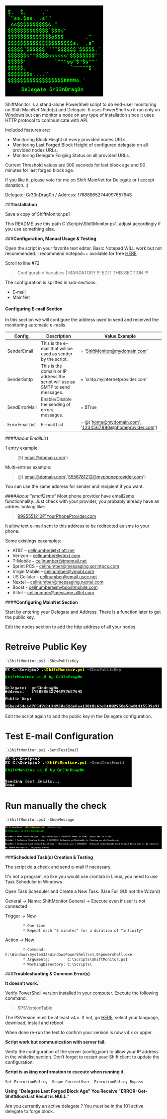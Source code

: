  ![##Images_README_Header##](./PNG/Header.png)

ShiftMonitor is a stand-alone PowerShell script to do end-user monitoring on Shift MainNet Node(s) and Delegate. It uses PowerShell so it run only on Windows but can monitor a node on any type of installation since it uses HTTP protocol to communicate with API.

Included features are:

 - Monitoring Block Height of every provided nodes URLs.
 - Monitoring Last Forged Block Height of configured delegate on all provided nodes URLs.
 - Monitoring Delegate Forging Status on all provided URLs.

Current Threshold values are 300 seconds for last block age and 90 minutes for last forged block age.

If you like it, please vote for me on Shift MainNet for Delegate or I accept donation. :)

Delegate: Gr33nDrag0n / Address: 17688865274499765764S

###**Installation**

Save a copy of ShiftMonitor.ps1

This README use this path C:\Scripts\ShiftMonitor.ps1, adjust accordingly if you use something else.

###**Configuration, Manual Usage & Testing**

Open the script in your favorite text editor. Basic Notepad WILL work but not recommended. I recommend notepad++ available for free [HERE](https://notepad-plus-plus.org/).

Scroll to line #72

> Configurable Variables | MANDATORY !!! EDIT THIS SECTION !!!


The configuration is splitted in sub-sections:

 - E-mail
 - MainNet

#### **Configuring E-mail Section**

In this section we will configure the address used to send and received the monitoring automatic e-mails.

Config.          | Description                                                                    | Value Example
------------     | -------------                                                                  | -------------
SenderEmail      | This is the e-mail that will be used as sender by the script.                  | = 'ShiftMonitor@mydomain.com'
SenderSmtp       | This is the domain or IP address the script will use as SMTP to send messages. | = 'smtp.myinternetprovider.com'
SendErrorMail    | Enable/Disable the sending of errors messages.                                 | = $True
ErrorEmailList   | E-mail List                                                                    | = @('home@mydomain.com', '1234567890@phoneprovider.com')
 
####_About EmailList_

1 entry example:
> @('email@domain.com')

Multi-entries example:
> @('email@domain.com','5556781212@myphoneprovider.com')

You can use the same address for sender and recipient if you want.

####_About "email2sms"_
Most phone provider have email2sms functionnality. Just check with your provider, you probably already have an addres looking like:
> 9995551212@YourPhoneProvider.com

It allow text e-mail sent to this address to be redirected as sms to your phone.

Some existings eaxamples:

* AT&T – cellnumber@txt.att.net
* Verizon – cellnumber@vtext.com
* T-Mobile – cellnumber@tmomail.net
* Sprint PCS - cellnumber@messaging.sprintpcs.com
* Virgin Mobile – cellnumber@vmobl.com
* US Cellular – cellnumber@email.uscc.net
* Nextel - cellnumber@messaging.nextel.com
* Boost - cellnumber@myboostmobile.com
* Alltel – cellnumber@message.alltel.com

 
####**Configuring MainNet Section**

Start by entering your Delegate and Address. There is a function later to get the public key.

Edit the nodes section to add the http address of all your nodes.

# Retreive Public Key

`.\ShiftMonitor.ps1 -ShowPublicKey`

![##Images_README_Header##](./PNG/ShowPublicKey.png)

Edit the script again to add the public key in the Delegate configuration.

# Test E-mail Configuration

`.\ShiftMonitor.ps1 -SendTestEmail`

![##Images_README_Header##](./PNG/SendTestEmail.png)

# Run manually the check

`.\ShiftMonitor.ps1 -ShowMessage`

![##Images_README_Header##](./PNG/ShowMessage.png)

###**Scheduled Task(s) Creation & Testing**

The script do a check and send e-mail if necessary.

It's not a program, so like you would use crontab in Linux, you need to use Task Scheduler in Windows

Open Task Scheduler and Create a New Task. (Use Full GUI not the Wizard)

General -> Name: ShiftMonitor
General -> Execute even if user is not connected

Trigger -> New

			* One time
			* Repeat each "5 minutes" for a duration of "infinity"
			
Action  -> New

			* Command:          C:\Windows\System32\WindowsPowerShell\v1.0\powershell.exe
			* Arguments:        C:\Scripts\ShiftMonitor.ps1
			* WorkingDirectory: C:\Scripts\

###**Troubleshooting & Common Error(s)**

**It doesn’t work.**

Verify PowerShell version installed in your computer. Execute the following command:

> $PSVersionTable

The PSVersion must be at least v4.x.
If not, go [HERE](https://www.microsoft.com/en-us/download/details.aspx?id=40855), select your language, download, install and reboot.

When done re-run the test to confirm your version is now v4.x or upper.

**Script work but communication with server fail.**

Verify the configuration of the server (config,json) to allow your IP address in the whitelist section. Don’t forget to restart your Shift client to update the configuration.

**Script is asking confirmation to execute when running it.**

`Set-ExecutionPolicy -Scope CurrentUser -ExecutionPolicy Bypass`

**Using "Delegate Last Forged Block Age" You Receive "ERROR: Get-ShiftBlockList Result is NULL."**

Are you currently an active delegate ? You must be in the 101 active delegate to forge block.
